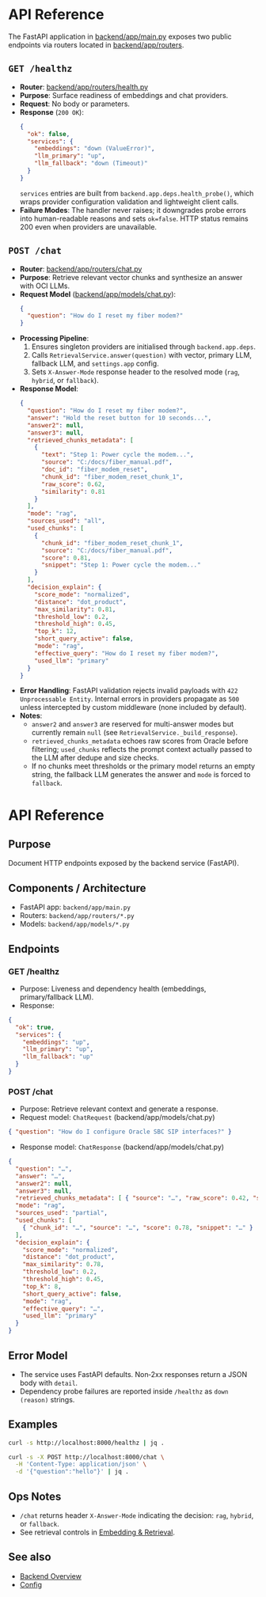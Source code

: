 ﻿# API Reference

The FastAPI application in [backend/app/main.py](../../backend/app/main.py) exposes two public endpoints via routers located in [backend/app/routers](../../backend/app/routers).

## `GET /healthz`
- **Router**: [backend/app/routers/health.py](../../backend/app/routers/health.py)
- **Purpose**: Surface readiness of embeddings and chat providers.
- **Request**: No body or parameters.
- **Response** (`200 OK`):
  ```json
  {
    "ok": false,
    "services": {
      "embeddings": "down (ValueError)",
      "llm_primary": "up",
      "llm_fallback": "down (Timeout)"
    }
  }
  ```
  `services` entries are built from `backend.app.deps.health_probe()`, which wraps provider configuration validation and lightweight client calls.
- **Failure Modes**: The handler never raises; it downgrades probe errors into human-readable reasons and sets `ok=false`. HTTP status remains 200 even when providers are unavailable.

## `POST /chat`
- **Router**: [backend/app/routers/chat.py](../../backend/app/routers/chat.py)
- **Purpose**: Retrieve relevant vector chunks and synthesize an answer with OCI LLMs.
- **Request Model** ([backend/app/models/chat.py](../../backend/app/models/chat.py)):
  ```json
  {
    "question": "How do I reset my fiber modem?"
  }
  ```
- **Processing Pipeline**:
  1. Ensures singleton providers are initialised through `backend.app.deps`.
  2. Calls `RetrievalService.answer(question)` with vector, primary LLM, fallback LLM, and `settings.app` config.
  3. Sets `X-Answer-Mode` response header to the resolved mode (`rag`, `hybrid`, or `fallback`).
- **Response Model**:
  ```json
  {
    "question": "How do I reset my fiber modem?",
    "answer": "Hold the reset button for 10 seconds...",
    "answer2": null,
    "answer3": null,
    "retrieved_chunks_metadata": [
      {
        "text": "Step 1: Power cycle the modem...",
        "source": "C:/docs/fiber_manual.pdf",
        "doc_id": "fiber_modem_reset",
        "chunk_id": "fiber_modem_reset_chunk_1",
        "raw_score": 0.62,
        "similarity": 0.81
      }
    ],
    "mode": "rag",
    "sources_used": "all",
    "used_chunks": [
      {
        "chunk_id": "fiber_modem_reset_chunk_1",
        "source": "C:/docs/fiber_manual.pdf",
        "score": 0.81,
        "snippet": "Step 1: Power cycle the modem..."
      }
    ],
    "decision_explain": {
      "score_mode": "normalized",
      "distance": "dot_product",
      "max_similarity": 0.81,
      "threshold_low": 0.2,
      "threshold_high": 0.45,
      "top_k": 12,
      "short_query_active": false,
      "mode": "rag",
      "effective_query": "How do I reset my fiber modem?",
      "used_llm": "primary"
    }
  }
  ```
- **Error Handling**: FastAPI validation rejects invalid payloads with `422 Unprocessable Entity`. Internal errors in providers propagate as `500` unless intercepted by custom middleware (none included by default).
- **Notes**:
  - `answer2` and `answer3` are reserved for multi-answer modes but currently remain `null` (see `RetrievalService._build_response`).
  - `retrieved_chunks_metadata` echoes raw scores from Oracle before filtering; `used_chunks` reflects the prompt context actually passed to the LLM after dedupe and size checks.
  - If no chunks meet thresholds or the primary model returns an empty string, the fallback LLM generates the answer and `mode` is forced to `fallback`.
# API Reference

## Purpose
Document HTTP endpoints exposed by the backend service (FastAPI).

## Components / Architecture
- FastAPI app: `backend/app/main.py`
- Routers: `backend/app/routers/*.py`
- Models: `backend/app/models/*.py`

## Endpoints

### GET /healthz
- Purpose: Liveness and dependency health (embeddings, primary/fallback LLM).
- Response:

```json
{
  "ok": true,
  "services": {
    "embeddings": "up",
    "llm_primary": "up",
    "llm_fallback": "up"
  }
}
```

### POST /chat
- Purpose: Retrieve relevant context and generate a response.
- Request model: `ChatRequest` (backend/app/models/chat.py)

```json
{ "question": "How do I configure Oracle SBC SIP interfaces?" }
```

- Response model: `ChatResponse` (backend/app/models/chat.py)

```json
{
  "question": "…",
  "answer": "…",
  "answer2": null,
  "answer3": null,
  "retrieved_chunks_metadata": [ { "source": "…", "raw_score": 0.42, "similarity": 0.78 } ],
  "mode": "rag",
  "sources_used": "partial",
  "used_chunks": [
    { "chunk_id": "…", "source": "…", "score": 0.78, "snippet": "…" }
  ],
  "decision_explain": {
    "score_mode": "normalized",
    "distance": "dot_product",
    "max_similarity": 0.78,
    "threshold_low": 0.2,
    "threshold_high": 0.45,
    "top_k": 8,
    "short_query_active": false,
    "mode": "rag",
    "effective_query": "…",
    "used_llm": "primary"
  }
}
```

## Error Model
- The service uses FastAPI defaults. Non‑2xx responses return a JSON body with `detail`.
- Dependency probe failures are reported inside `/healthz` as `down (reason)` strings.

## Examples

```bash
curl -s http://localhost:8000/healthz | jq .

curl -s -X POST http://localhost:8000/chat \
  -H 'Content-Type: application/json' \
  -d '{"question":"hello"}' | jq .
```

## Ops Notes
- `/chat` returns header `X-Answer-Mode` indicating the decision: `rag`, `hybrid`, or `fallback`.
- See retrieval controls in [Embedding & Retrieval](./EMBEDDING_AND_RETRIEVAL.md).

## See also
- [Backend Overview](./BACKEND_OVERVIEW.md)
- [Config](./CONFIG_REFERENCE.md)
